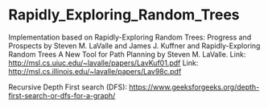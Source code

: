 # Rapidly_Exploring_Random_Trees
 
Implementation based on Rapidly-Exploring Random Trees: Progress and Prospects by Steven M. LaValle and James J. Kuffner and Rapidly-Exploring Random Trees A New Tool for Path Planning by Steven M. LaValle. 
Link: http://msl.cs.uiuc.edu/~lavalle/papers/LavKuf01.pdf
Link: http://msl.cs.illinois.edu/~lavalle/papers/Lav98c.pdf 

Recursive Depth First search (DFS): https://www.geeksforgeeks.org/depth-first-search-or-dfs-for-a-graph/

